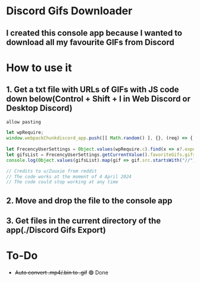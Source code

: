 # Discord Gifs Downloader
## I created this console app because I wanted to download all my favourite GIFs from Discord

# How to use it
## 1. Get a txt file with URLs of GIFs with JS code down below(Control + Shift + I in Web Discord or Desktop Discord)
```js
allow pasting
```
```js
let wpRequire;
window.webpackChunkdiscord_app.push([[ Math.random() ], {}, (req) => { wpRequire = req; }]);
    
let FrecencyUserSettings = Object.values(wpRequire.c).find(x => x?.exports?.DZ?.updateAsync).exports.DZ
let gifsList = FrecencyUserSettings.getCurrentValue().favoriteGifs.gifs
console.log(Object.values(gifsList).map(gif => gif.src.startsWith("//") ? "https:" + gif.src : gif.src).join('\n'))
```
```js
// Credits to u/Zuuxie from reddit
// The code works at the moment of 4 April 2024
// The code could stop working at any time
```

## 2. Move and drop the file to the console app

## 3. Get files in the current directory of the app(./Discord Gifs Export)

# To-Do
- ~~Auto convert .mp4/.bin to .gif~~ 🟢 Done